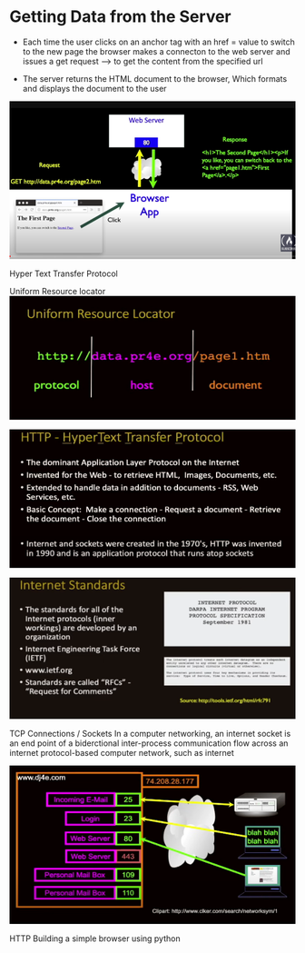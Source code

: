 # Getting Data from the Server 

* Each time the user clicks on an anchor tag with an href = value to switch to the new page the browser makes a connecton to the web server and issues a get request --> to get the content from the specified url 

* The server returns the HTML document to the browser, Which formats and displays the document to the user

![getting a response from the web server](image.png)

Hyper Text Transfer Protocol 

Uniform Resource locator
![Uniform resource locator](image-1.png)

![Hyper text transfer protocol](image-2.png)

![Internet standards](image-3.png)

TCP Connections / Sockets 
In a computer networking, an internet socket is an end point of a biderctional inter-process communication flow across an internet protocol-based computer network, such as internet 

![ports](image-4.png)

HTTP
Building a simple browser using python 

